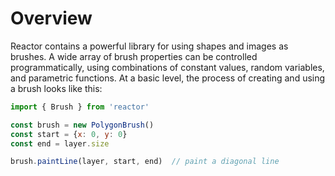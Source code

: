 # Overview

Reactor contains a powerful library for using shapes and images as brushes. A wide array of brush properties can be controlled programmatically, using combinations of constant values, random variables, and parametric functions. At a basic level, the process of creating and using a brush looks like this:

```javascript
import { Brush } from 'reactor'

const brush = new PolygonBrush()
const start = {x: 0, y: 0}
const end = layer.size

brush.paintLine(layer, start, end)  // paint a diagonal line
```

